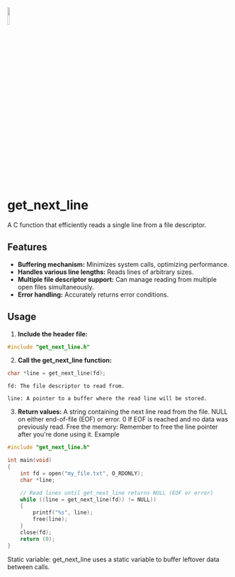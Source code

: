 <img src="https://github.com/melqiades/get_next_line/assets/142016602/89ce4bc6-b23e-451d-bf4e-d11a21a332b1" width=10%>

# get_next_line

A C function that efficiently reads a single line from a file descriptor.

## Features

* **Buffering mechanism:** Minimizes system calls, optimizing performance.
* **Handles various line lengths:** Reads lines of arbitrary sizes.
* **Multiple file descriptor support:** Can manage reading from multiple open files simultaneously.
* **Error handling:** Accurately returns error conditions.

## Usage

1. **Include the header file:**
  ```c
  #include "get_next_line.h"
  ```
2. **Call the get_next_line function:**
  ```c
  char *line = get_next_line(fd);
  ```
    fd: The file descriptor to read from.
    
    line: A pointer to a buffer where the read line will be stored.

3. **Return values:**
A string containing the next line read from the file.
NULL on either end-of-file (EOF) or error.
0 If EOF is reached and no data was previously read.
Free the memory: Remember to free the line pointer after you're done using it.
Example

  ```c
  #include "get_next_line.h"
  
  int main(void)
  {
      int fd = open("my_file.txt", O_RDONLY);
      char *line;
  
      // Read lines until get_next_line returns NULL (EOF or error)
      while ((line = get_next_line(fd)) != NULL))
      {
          printf("%s", line);
          free(line);
      }
      close(fd); 
      return (0);
  }
```

Static variable: get_next_line uses a static variable to buffer leftover data between calls.
